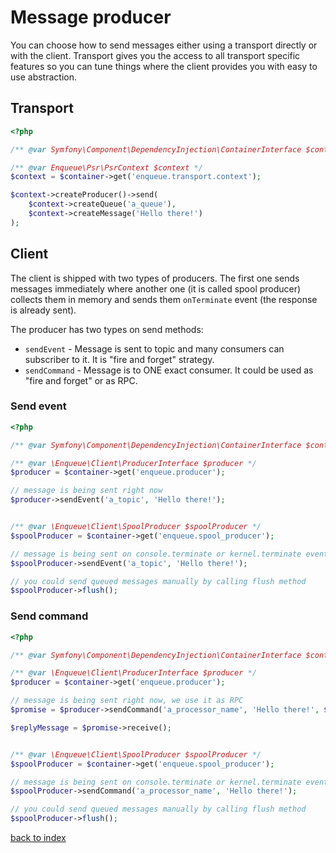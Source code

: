 # Message producer

You can choose how to send messages either using a transport directly or with the client. 
Transport gives you the access to all transport specific features so you can tune things where the client provides you with easy to use abstraction.
 
## Transport
 
```php
<?php

/** @var Symfony\Component\DependencyInjection\ContainerInterface $container */

/** @var Enqueue\Psr\PsrContext $context */
$context = $container->get('enqueue.transport.context');

$context->createProducer()->send(
    $context->createQueue('a_queue'),
    $context->createMessage('Hello there!')
);
```

## Client

The client is shipped with two types of producers. The first one sends messages immediately 
where another one (it is called spool producer) collects them in memory and sends them `onTerminate` event (the response is already sent).

The producer has two types on send methods: 

* `sendEvent` - Message is sent to topic and many consumers can subscriber to it. It is "fire and forget" strategy.
* `sendCommand` - Message is to ONE exact consumer. It could be used as "fire and forget" or as RPC.
  
### Send event  

```php
<?php

/** @var Symfony\Component\DependencyInjection\ContainerInterface $container */

/** @var \Enqueue\Client\ProducerInterface $producer */
$producer = $container->get('enqueue.producer');

// message is being sent right now
$producer->sendEvent('a_topic', 'Hello there!');


/** @var \Enqueue\Client\SpoolProducer $spoolProducer */
$spoolProducer = $container->get('enqueue.spool_producer');

// message is being sent on console.terminate or kernel.terminate event
$spoolProducer->sendEvent('a_topic', 'Hello there!');

// you could send queued messages manually by calling flush method 
$spoolProducer->flush();
```

### Send command  

```php
<?php

/** @var Symfony\Component\DependencyInjection\ContainerInterface $container */

/** @var \Enqueue\Client\ProducerInterface $producer */
$producer = $container->get('enqueue.producer');

// message is being sent right now, we use it as RPC
$promise = $producer->sendCommand('a_processor_name', 'Hello there!', $needReply = true);

$replyMessage = $promise->receive();


/** @var \Enqueue\Client\SpoolProducer $spoolProducer */
$spoolProducer = $container->get('enqueue.spool_producer');

// message is being sent on console.terminate or kernel.terminate event
$spoolProducer->sendCommand('a_processor_name', 'Hello there!');

// you could send queued messages manually by calling flush method 
$spoolProducer->flush();
```

[back to index](../index.md)
